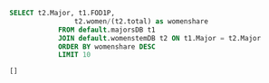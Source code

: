 ```sql
SELECT t2.Major, t1.FOD1P,
                t2.women/(t2.total) as womenshare
            FROM default.majorsDB t1
            JOIN default.womenstemDB t2 ON t1.Major = t2.Major
            ORDER BY womenshare DESC
            LIMIT 10
```

```response from databricks
[]
```


